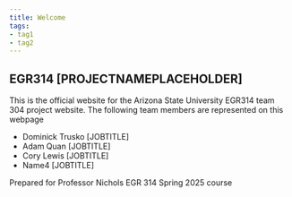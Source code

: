 ```yaml
---
title: Welcome
tags:
- tag1
- tag2
---
```


## EGR314 [PROJECTNAMEPLACEHOLDER]

This is the official website for the Arizona State University EGR314 team 304 project website. The following team members are represented on this webpage

- Dominick Trusko [JOBTITLE]
- Adam Quan [JOBTITLE]
- Cory Lewis [JOBTITLE]
- Name4 [JOBTITLE]

Prepared for Professor Nichols EGR 314 Spring 2025 course
